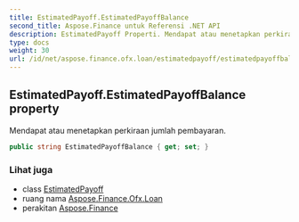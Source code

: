 ```yaml
---
title: EstimatedPayoff.EstimatedPayoffBalance
second_title: Aspose.Finance untuk Referensi .NET API
description: EstimatedPayoff Properti. Mendapat atau menetapkan perkiraan jumlah pembayaran.
type: docs
weight: 30
url: /id/net/aspose.finance.ofx.loan/estimatedpayoff/estimatedpayoffbalance/
---
```

## EstimatedPayoff.EstimatedPayoffBalance property

Mendapat atau menetapkan perkiraan jumlah pembayaran.

```csharp
public string EstimatedPayoffBalance { get; set; }
```

### Lihat juga

* class [EstimatedPayoff](../)
* ruang nama [Aspose.Finance.Ofx.Loan](../../estimatedpayoff/)
* perakitan [Aspose.Finance](../../../)


